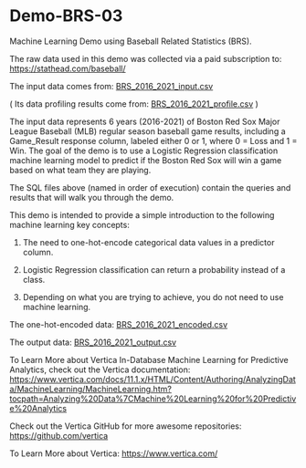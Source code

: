 # Demo-BRS-03

Machine Learning Demo using Baseball Related Statistics (BRS). 

The raw data used in this demo was collected via a paid subscription to: https://stathead.com/baseball/ 

The input data comes from: [BRS_2016_2021_input.csv](https://github.com/ocdqblog/Vertica/blob/main/csv/BRS_2016_2021_input.csv)

( Its data profiling results come from: [BRS_2016_2021_profile.csv](https://github.com/ocdqblog/Vertica/blob/main/csv/BRS_2016_2021_profile.csv) )

The input data represents 6 years (2016-2021) of Boston Red Sox Major League Baseball (MLB) regular season baseball game results, including a Game_Result response column, labeled either 0 or 1, where 0 = Loss and 1 = Win. The goal of the demo is to use a Logistic Regression classification machine learning model to predict if the Boston Red Sox will win a game based on what team they are playing.

The SQL files above (named in order of execution) contain the queries and results that will walk you through the demo.

This demo is intended to provide a simple introduction to the following machine learning key concepts:

1. The need to one-hot-encode categorical data values in a predictor column. 

2. Logistic Regression classification can return a probability instead of a class.

3. Depending on what you are trying to achieve, you do not need to use machine learning. 

The one-hot-encoded data: [BRS_2016_2021_encoded.csv](https://github.com/ocdqblog/Vertica/blob/main/csv/BRS_2016_2021_encoded.csv)

The output data: [BRS_2016_2021_output.csv](https://github.com/ocdqblog/Vertica/blob/main/csv/BRS_2016_2021_output.csv)

To Learn More about Vertica In-Database Machine Learning for Predictive Analytics, check out the Vertica documentation: https://www.vertica.com/docs/11.1.x/HTML/Content/Authoring/AnalyzingData/MachineLearning/MachineLearning.htm?tocpath=Analyzing%20Data%7CMachine%20Learning%20for%20Predictive%20Analytics 

Check out the Vertica GitHub for more awesome repositories: https://github.com/vertica

To Learn More about Vertica: https://www.vertica.com/ 
